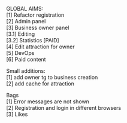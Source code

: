 GLOBAL AIMS: <br>
[1] Refactor registration <br>
[2] Admin panel <br>
[3] Business owner panel <br>
[3.1] Editing <br>
[3.2] Statistics [PAID] <br> 
[4] Edit attraction for owner <br>
[5] DevOps <br>
[6] Paid content

Small additions: <br>
[1] add owner tg to business creation <br>
[2] add cache for attraction


Bags <br>
[1] Error messages are not shown <br>
[2] Registration and login in different browsers <br>
[3] Likes